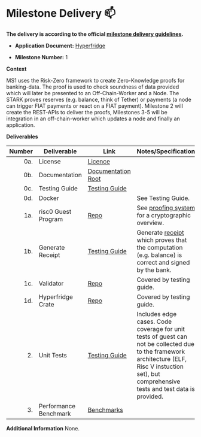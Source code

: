 # Milestone Delivery :mailbox:


**The delivery is according to the official [milestone delivery guidelines](https://github.com/w3f/Grants-Program/blob/master/docs/Support%20Docs/milestone-deliverables-guidelines.md).**  

* **Application Document:** [Hyperfridge](https://github.com/w3f/Grants-Program/blob/master/applications/hyperfridge.md)
  
* **Milestone Number:** 1

**Context** 

MS1 uses the Risk-Zero framework to create Zero-Knowledge proofs for banking-data. The proof is used to check soundness of data provided which will later be presented to an Off-Chain-Worker and a Node. The STARK proves reserves (e.g. balance, think of Tether) or payments (a node can trigger FIAT payments or react on a FIAT payment). Milestone 2 will create the REST-APIs to deliver the proofs, Milestones 3-5 will be integration in an off-chain-worker which updates a node and finally an application. 

**Deliverables**

| Number | Deliverable | Link | Notes/Specification |
| -----: | ----------- | ------ | ------------- |
| 0a. | License | [Licence](https://github.com/element36-io/hyperfridge-r0/blob/main/LICENSE) |  |
| 0b. | Documentation | [Documentation Root](https://github.com/element36-io/hyperfridge-r0/blob/main/README.md) |  |
| 0c. | Testing Guide | [Testing Guide](https://github.com/element36-io/hyperfridge-r0/blob/main/docs/INSTRUCTIONS.md) |  |
| 0d. | Docker |  | See Testing Guide. |
| 1a. | risc0 Guest Program | [Repo](https://github.com/element36-io/hyperfridge-r0/tree/main/methods/guest) | See [proofing system](https://github.com/element36-io/hyperfridge-r0/blob/main/docs/crypto.md) for a cryptographic overview.  |
| 1b. | Generate Receipt | [Testing Guide](https://github.com/element36-io/hyperfridge-r0/blob/main/docs/INSTRUCTIONS.md) | Generate [receipt](https://dev.risczero.com/terminology#receipt) which proves that the computation (e.g. balance) is correct and signed by the bank. |
| 1c. | Validator | [Repo](https://github.com/element36-io/hyperfridge-r0/tree/main/verifier) | Covered by testing guide. |
| 1d. | Hyperfridge Crate | [Repo](https://github.com/element36-io/hyperfridge-r0/tree/main/host) | Covered by testing guide. |
| 2. | Unit Tests | [Testing Guide](https://github.com/element36-io/hyperfridge-r0/blob/main/docs/INSTRUCTIONS.md) | Includes edge cases. Code coverage for unit tests of guest can not be collected due to the framework architecture (ELF, Risc V instuction set), but comprehensive tests and test data is provided. |
| 3. | Performance Benchmark | [Benchmarks](benchmarks.md) |  |

**Additional Information**
None. 
